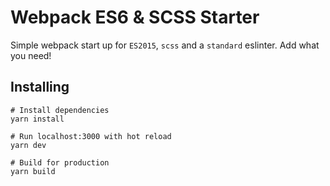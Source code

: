 # Webpack ES6 & SCSS Starter

Simple webpack start up for `ES2015`, `scss` and a `standard` eslinter. Add what you need!

## Installing
```
# Install dependencies
yarn install

# Run localhost:3000 with hot reload
yarn dev

# Build for production
yarn build
```
